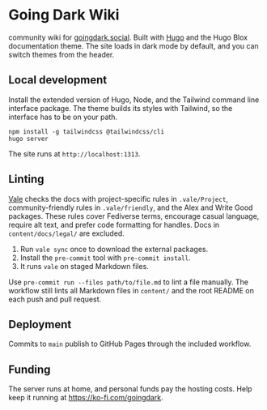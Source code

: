 # Going Dark Wiki

community wiki for [goingdark.social](https://goingdark.social).
Built with [Hugo](https://gohugo.io) and the Hugo Blox documentation theme.
The site loads in dark mode by default, and you can switch themes from the header.

## Local development

Install the extended version of Hugo, Node, and the Tailwind command line interface package. The theme builds its styles with Tailwind, so the interface has to be on your path.

```shell
npm install -g tailwindcss @tailwindcss/cli
hugo server
```

The site runs at `http://localhost:1313`.

## Linting

[Vale](https://vale.sh) checks the docs with project-specific rules in `.vale/Project`, community-friendly rules in `.vale/friendly`, and the Alex and Write Good packages. These rules cover Fediverse terms, encourage casual language, require alt text, and prefer code formatting for handles. Docs in `content/docs/legal/` are excluded.

1. Run `vale sync` once to download the external packages.
2. Install the `pre-commit` tool with `pre-commit install`.
3. It runs `vale` on staged Markdown files.

Use `pre-commit run --files path/to/file.md` to lint a file manually. The workflow still lints all Markdown files in `content/` and the root README on each push and pull request.

## Deployment

Commits to `main` publish to GitHub Pages through the included workflow.

## Funding

The server runs at home, and personal funds pay the hosting costs. Help keep it running at <https://ko-fi.com/goingdark>.

